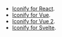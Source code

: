 - [Iconify for React](/implementations/react/index.md).
- [Iconify for Vue](/implementations/vue/index.md).
- [Iconify for Vue 2](/implementations/vue2/index.md).
- [Iconify for Svelte](/implementations/svelte/index.md).
